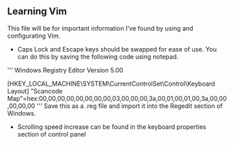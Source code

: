 ## Learning Vim
This file will be for important information I've found by using and configurating Vim.

- Caps Lock and Escape keys should be swapped for ease of use. You can do this by saving the following code using notepad.

'''
Windows Registry Editor Version 5.00

[HKEY_LOCAL_MACHINE\SYSTEM\CurrentControlSet\Control\Keyboard Layout]
"Scancode Map"=hex:00,00,00,00,00,00,00,00,03,00,00,00,3a,00,01,00,01,00,3a,00,00,00,00,00
'''
Save this as a .reg file and import it into the Regedit section of Windows.

- Scrolling speed increase can be found in the keyboard properties section of control panel


